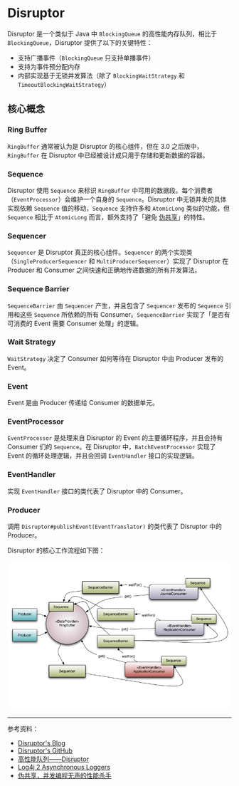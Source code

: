 # Disruptor

Disruptor 是一个类似于 Java 中 `BlockingQueue` 的高性能内存队列，相比于 `BlockingQueue`，Disruptor 提供了以下的关键特性：

- 支持广播事件（`BlockingQueue` 只支持单播事件）
- 支持为事件预分配内存
- 内部实现基于无锁并发算法（除了 `BlockingWaitStrategy` 和 `TimeoutBlockingWaitStrategy`）

## 核心概念

### Ring Buffer

`RingBuffer` 通常被认为是 Disruptor 的核心组件，但在 3.0 之后版中，`RingBuffer` 在 Disruptor 中已经被设计成只用于存储和更新数据的容器。

### Sequence

Disruptor 使用 `Sequence` 来标识 `RingBuffer` 中可用的数据段。每个消费者（`EventProcessor`）会维护一个自身的 `Sequence`。Disruptor 中无锁并发的具体实现依赖 `Sequence` 值的移动，`Sequence` 支持许多和 `AtomicLong` 类似的功能，但 `Sequence` 相比于 `AtomicLong` 而言，额外支持了「避免 [伪共享](https://www.cnblogs.com/cyfonly/p/5800758.html)」的特性。

### Sequencer

`Sequencer` 是 Disruptor 真正的核心组件。`Sequencer` 的两个实现类（`SingleProducerSequencer` 和 `MultiProducerSequencer`）实现了 Disruptor 在 Producer 和 Consumer 之间快速和正确地传递数据的所有并发算法。

### Sequence Barrier

`SequenceBarrier` 由 `Sequencer` 产生，并且包含了 `Sequencer` 发布的 `Sequence` 引用和这些 `Sequence` 所依赖的所有 Consumer。`SequenceBarrier` 实现了「是否有可消费的 Event 需要 Consumer 处理」的逻辑。

### Wait Strategy

`WaitStrategy` 决定了 Consumer 如何等待在 Disruptor 中由 Producer 发布的 Event。

### Event

Event 是由 Producer 传递给 Consumer 的数据单元。

### EventProcessor

`EventProcessor` 是处理来自 Disruptor 的 Event 的主要循环程序，并且会持有 Consumer 们的 `Sequence`。在 Disruptor 中，`BatchEventProcessor` 实现了 Event 的循环处理逻辑，并且会回调 `EventHandler` 接口的实现逻辑。

### EventHandler

实现 `EventHandler` 接口的类代表了 Disruptor 中的 Consumer。

### Producer

调用 `Disruptor#publishEvent(EventTranslator)` 的类代表了 Disruptor 中的 Producer。

Disruptor 的核心工作流程如下图：

![image](1.png)

---

参考资料：

- [Disruptor's Blog](http://lmax-exchange.github.io/disruptor/)
- [Disruptor's GitHub](https://github.com/LMAX-Exchange/disruptor)
- [高性能队列——Disruptor](https://tech.meituan.com/2016/11/18/disruptor.html)
- [Log4j 2 Asynchronous Loggers](https://logging.apache.org/log4j/2.x/manual/async.html)
- [伪共享，并发编程无声的性能杀手](https://www.cnblogs.com/cyfonly/p/5800758.html)
